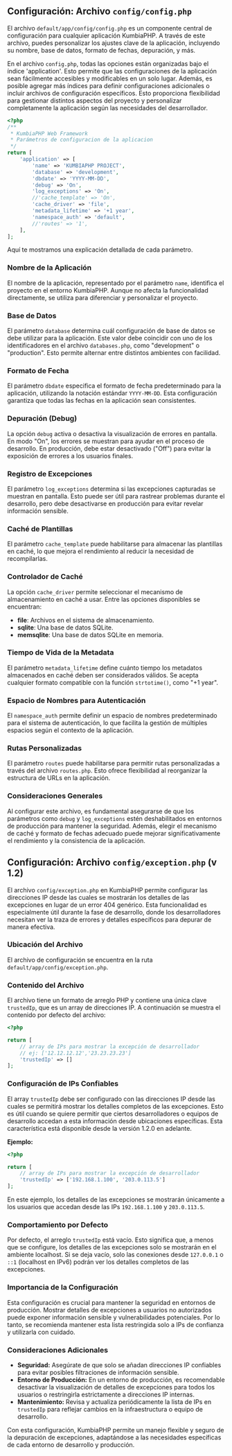 ## Configuración: Archivo `config/config.php`

El archivo `default/app/config/config.php` es un componente central de configuración para cualquier aplicación KumbiaPHP.
A través de este archivo, puedes personalizar los ajustes clave de la aplicación, incluyendo su nombre, base de datos,
formato de fechas, depuración, y más.

En el archivo `config.php`, todas las opciones están organizadas bajo el índice 'application'. Esto permite que las
configuraciones de la aplicación sean fácilmente accesibles y modificables en un solo lugar. Además, es posible agregar
más índices para definir configuraciones adicionales o incluir archivos de configuración específicos. Esto proporciona
flexibilidad para gestionar distintos aspectos del proyecto y personalizar completamente la aplicación según las
necesidades del desarrollador.

```php
<?php
/**
 * KumbiaPHP Web Framework
 * Parámetros de configuracion de la aplicacion
 */
return [
    'application' => [        
        'name' => 'KUMBIAPHP PROJECT',
        'database' => 'development',
        'dbdate' => 'YYYY-MM-DD',
        'debug' => 'On',
        'log_exceptions' => 'On',
        //'cache_template' => 'On',
        'cache_driver' => 'file',
        'metadata_lifetime' => '+1 year',
        'namespace_auth' => 'default',
        //'routes' => '1',
    ],
];

```

Aquí te mostramos una explicación detallada de cada parámetro.

### Nombre de la Aplicación

El nombre de la aplicación, representado por el parámetro `name`, identifica el proyecto en el entorno KumbiaPHP. Aunque
no afecta la funcionalidad directamente, se utiliza para diferenciar y personalizar el proyecto.

### Base de Datos

El parámetro `database` determina cuál configuración de base de datos se debe utilizar para la aplicación. Este valor
debe coincidir con uno de los identificadores en el archivo `databases.php`, como "development" o "production". Esto
permite alternar entre distintos ambientes con facilidad.

### Formato de Fecha

El parámetro `dbdate` especifica el formato de fecha predeterminado para la aplicación, utilizando la notación estándar
`YYYY-MM-DD`. Esta configuración garantiza que todas las fechas en la aplicación sean consistentes.

### Depuración (Debug)

La opción `debug` activa o desactiva la visualización de errores en pantalla. En modo "On", los errores se muestran para
ayudar en el proceso de desarrollo. En producción, debe estar desactivado ("Off") para evitar la exposición de errores a
los usuarios finales.

### Registro de Excepciones

El parámetro `log_exceptions` determina si las excepciones capturadas se muestran en pantalla. Esto puede ser útil para
rastrear problemas durante el desarrollo, pero debe desactivarse en producción para evitar revelar información sensible.

### Caché de Plantillas

El parámetro `cache_template` puede habilitarse para almacenar las plantillas en caché, lo que mejora el rendimiento al
reducir la necesidad de recompilarlas.

### Controlador de Caché

La opción `cache_driver` permite seleccionar el mecanismo de almacenamiento en caché a usar. Entre las opciones
disponibles se encuentran:
- **file**: Archivos en el sistema de almacenamiento.
- **sqlite**: Una base de datos SQLite.
- **memsqlite**: Una base de datos SQLite en memoria.

### Tiempo de Vida de la Metadata

El parámetro `metadata_lifetime` define cuánto tiempo los metadatos almacenados en caché deben ser considerados válidos.
Se acepta cualquier formato compatible con la función `strtotime()`, como "+1 year".

### Espacio de Nombres para Autenticación

El `namespace_auth` permite definir un espacio de nombres predeterminado para el sistema de autenticación, lo que
facilita la gestión de múltiples espacios según el contexto de la aplicación.

### Rutas Personalizadas

El parámetro `routes` puede habilitarse para permitir rutas personalizadas a través del archivo `routes.php`. Esto
ofrece flexibilidad al reorganizar la estructura de URLs en la aplicación.

### Consideraciones Generales

Al configurar este archivo, es fundamental asegurarse de que los parámetros como `debug` y `log_exceptions` estén
deshabilitados en entornos de producción para mantener la seguridad. Además, elegir el mecanismo de caché y formato de
fechas adecuado puede mejorar significativamente el rendimiento y la consistencia de la aplicación.

## Configuración: Archivo `config/exception.php` (v 1.2)

El archivo `config/exception.php` en KumbiaPHP permite configurar las direcciones IP desde las cuales se mostrarán los
detalles de las excepciones en lugar de un error 404 genérico. Esta funcionalidad es especialmente útil durante la fase
de desarrollo, donde los desarrolladores necesitan ver la traza de errores y detalles específicos para depurar de manera
efectiva.

### Ubicación del Archivo
El archivo de configuración se encuentra en la ruta `default/app/config/exception.php`.

### Contenido del Archivo
El archivo tiene un formato de arreglo PHP y contiene una única clave `trustedIp`, que es un array de direcciones IP. A
continuación se muestra el contenido por defecto del archivo:

```php
<?php

return [
    // array de IPs para mostrar la excepción de desarrollador 
    // ej: ['12.12.12.12','23.23.23.23']
    'trustedIp' => []
];
```

### Configuración de IPs Confiables
El array `trustedIp` debe ser configurado con las direcciones IP desde las cuales se permitirá mostrar los detalles
completos de las excepciones. Esto es útil cuando se quiere permitir que ciertos desarrolladores o equipos de desarrollo
accedan a esta información desde ubicaciones específicas. Esta característica está disponible desde la versión 1.2.0 en
adelante.

**Ejemplo:**
```php
<?php

return [
    // array de IPs para mostrar la excepción de desarrollador 
    'trustedIp' => ['192.168.1.100', '203.0.113.5']
];
```
En este ejemplo, los detalles de las excepciones se mostrarán únicamente a los usuarios que accedan desde las IPs
`192.168.1.100` y `203.0.113.5`.

### Comportamiento por Defecto
Por defecto, el arreglo `trustedIp` está vacío. Esto significa que, a menos que se configure, los detalles de las
excepciones solo se mostrarán en el ambiente localhost. Si se deja vacío, solo las conexiones desde `127.0.0.1` o `::1`
(localhost en IPv6) podrán ver los detalles completos de las excepciones.

### Importancia de la Configuración
Esta configuración es crucial para mantener la seguridad en entornos de producción. Mostrar detalles de excepciones a
usuarios no autorizados puede exponer información sensible y vulnerabilidades potenciales. Por lo tanto, se recomienda mantener esta lista restringida solo a IPs de confianza y utilizarla con cuidado.

### Consideraciones Adicionales
- **Seguridad:** Asegúrate de que solo se añadan direcciones IP confiables para evitar posibles filtraciones de
  información sensible.
- **Entorno de Producción:** En un entorno de producción, es recomendable desactivar la visualización de detalles de
  excepciones para todos los usuarios o restringirla estrictamente a direcciones IP internas.
- **Mantenimiento:** Revisa y actualiza periódicamente la lista de IPs en `trustedIp` para reflejar cambios en la
  infraestructura o equipo de desarrollo.

Con esta configuración, KumbiaPHP permite un manejo flexible y seguro de la depuración de excepciones, adaptándose a las
necesidades específicas de cada entorno de desarrollo y producción.
